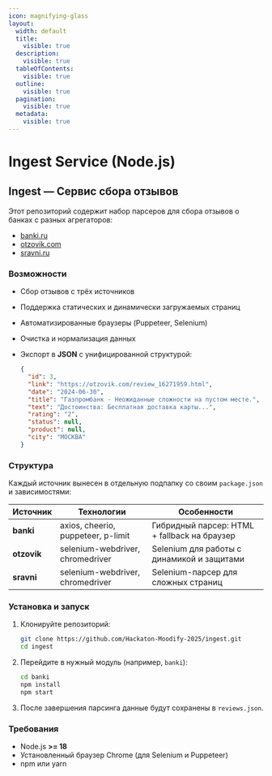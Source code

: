 ```yaml
---
icon: magnifying-glass
layout:
  width: default
  title:
    visible: true
  description:
    visible: true
  tableOfContents:
    visible: true
  outline:
    visible: true
  pagination:
    visible: true
  metadata:
    visible: true
---
```


# Ingest Service (Node.js)

## Ingest — Сервис сбора отзывов

Этот репозиторий содержит набор парсеров для сбора отзывов о банках с разных агрегаторов:

* [banki.ru](https://www.banki.ru)
* [otzovik.com](https://www.otzovik.com)
* [sravni.ru](https://www.sravni.ru)

### Возможности

* Сбор отзывов с трёх источников
* Поддержка статических и динамически загружаемых страниц
* Автоматизированные браузеры (Puppeteer, Selenium)
* Очистка и нормализация данных
*   Экспорт в **JSON** с унифицированной структурой:

    ```json
    {
      "id": 3,
      "link": "https://otzovik.com/review_16271959.html",
      "date": "2024-06-30",
      "title": "Газпромбанк - Неожиданные сложности на пустом месте.",
      "text": "Достоинства: Бесплатная доставка карты...",
      "rating": "2",
      "status": null,
      "product": null,
      "city": "МОСКВА"
    }
    ```

### Структура

Каждый источник вынесен в отдельную подпапку со своим `package.json` и зависимостями:

| Источник    | Технологии                         | Особенности                                  |
| ----------- | ---------------------------------- | -------------------------------------------- |
| **banki**   | axios, cheerio, puppeteer, p-limit | Гибридный парсер: HTML + fallback на браузер |
| **otzovik** | selenium-webdriver, chromedriver   | Selenium для работы с динамикой и защитами   |
| **sravni**  | selenium-webdriver, chromedriver   | Selenium-парсер для сложных страниц          |

### Установка и запуск

1.  Клонируйте репозиторий:

    ```bash
    git clone https://github.com/Hackaton-Moodify-2025/ingest.git
    cd ingest
    ```
2.  Перейдите в нужный модуль (например, `banki`):

    ```bash
    cd banki
    npm install
    npm start
    ```
3. После завершения парсинга данные будут сохранены в `reviews.json`.

### Требования

* Node.js **>= 18**
* Установленный браузер Chrome (для Selenium и Puppeteer)
* npm или yarn
